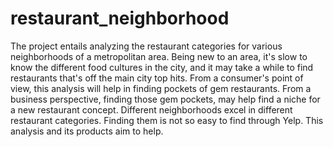 # restaurant_neighborhood

The project entails analyzing the restaurant categories for various neighborhoods of a metropolitan area. Being new to an area, it's slow to know the different food cultures in the city, and it may take a while to find restaurants that's off the main city top hits. From a consumer's point of view, this analysis will help in finding pockets of gem restaurants. From a business perspective, finding those gem pockets, may help find a niche for a new restaurant concept. Different neighborhoods excel in different restaurant categories. Finding them is not so easy to find through Yelp. This analysis and its products aim to help. 
